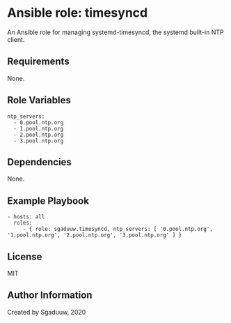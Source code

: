 Ansible role: timesyncd
=======================

An Ansible role for managing systemd-timesyncd, the systemd built-in NTP client.

Requirements
------------

None.

Role Variables
--------------
```
ntp_servers:
  - 0.pool.ntp.org
  - 1.pool.ntp.org
  - 2.pool.ntp.org
  - 3.pool.ntp.org
```

Dependencies
------------

None.

Example Playbook
----------------


    - hosts: all
      roles:
         - { role: sgaduuw.timesyncd, ntp_servers: [ '0.pool.ntp.org', '1.pool.ntp.org', '2.pool.ntp.org', '3.pool.ntp.org' ] }

License
-------

MIT

Author Information
------------------

Created by Sgaduuw, 2020

